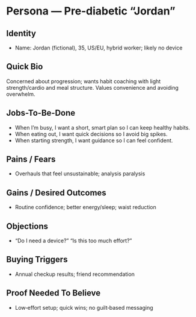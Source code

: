 # Persona — Pre‑diabetic “Jordan”

## Identity
- Name: Jordan (fictional), 35, US/EU, hybrid worker; likely no device

## Quick Bio
Concerned about progression; wants habit coaching with light strength/cardio and meal structure. Values convenience and avoiding overwhelm.

## Jobs-To-Be-Done
- When I’m busy, I want a short, smart plan so I can keep healthy habits.
- When eating out, I want quick decisions so I avoid big spikes.
- When starting strength, I want guidance so I can feel confident.

## Pains / Fears
- Overhauls that feel unsustainable; analysis paralysis

## Gains / Desired Outcomes
- Routine confidence; better energy/sleep; waist reduction

## Objections
- “Do I need a device?” “Is this too much effort?”

## Buying Triggers
- Annual checkup results; friend recommendation

## Proof Needed To Believe
- Low‑effort setup; quick wins; no guilt‑based messaging


